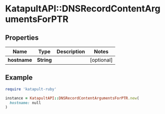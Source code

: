 # KatapultAPI::DNSRecordContentArgumentsForPTR

## Properties

| Name | Type | Description | Notes |
| ---- | ---- | ----------- | ----- |
| **hostname** | **String** |  | [optional] |

## Example

```ruby
require 'katapult-ruby'

instance = KatapultAPI::DNSRecordContentArgumentsForPTR.new(
  hostname: null
)
```

